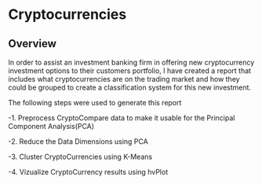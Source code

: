 # Cryptocurrencies
## Overview
In order to assist an investment banking firm in offering new cryptocurrency investment options to their customers portfolio, I have created a report that includes what cryptocurrencies are on the trading market and how they could be grouped to create a classification system for this new investment.

The following steps were used to generate this report

-1. Preprocess CryptoCompare data to make it usable for the Principal Component Analysis(PCA)

-2. Reduce the Data Dimensions using PCA

-3. Cluster CryptoCurrencies using K-Means

-4. Vizualize CryptoCurrency results using hvPlot
